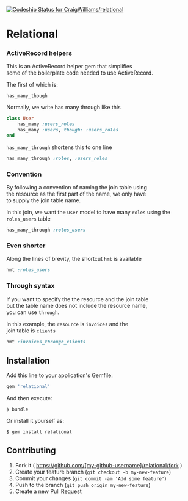 [ ![Codeship Status for CraigWilliams/relational](https://codeship.com/projects/8ee97f50-616c-0132-7ade-6299e400ce23/status)](https://codeship.com/projects/51838)

# Relational

### ActiveRecord helpers

This is an ActiveRecord helper gem that simplifies  
some of the boilerplate code needed to use ActiveRecord.

The first of which is:

`has_many_though`

Normally, we write has many through like this

```ruby
class User
    has_many :users_roles
    has_many :users, though: :users_roles
end
```

`has_many_through` shortens this to one line


```ruby
has_many_through :roles, :users_roles
```

### Convention

By following a convention of naming the join table using  
the resource as the first part of the name, we only have  
to supply the join table name.

In this join, we want the `User` model to have many `roles`
using the `roles_users` table

```ruby
has_many_through :roles_users
```

### Even shorter

Along the lines of brevity, the shortcut `hmt` is available

```ruby
hmt :roles_users
```

### Through syntax

If you want to specify the the resource and the join table  
but the table name does not include the resource name,  
you can use `through`.

In this example, the `resource` is `invoices` and the  
join table is `clients`

```ruby
hmt :invoices_through_clients
```

## Installation

Add this line to your application's Gemfile:

```ruby
gem 'relational'
```

And then execute:

    $ bundle

Or install it yourself as:

    $ gem install relational

## Contributing

1. Fork it ( https://github.com/[my-github-username]/relational/fork )
2. Create your feature branch (`git checkout -b my-new-feature`)
3. Commit your changes (`git commit -am 'Add some feature'`)
4. Push to the branch (`git push origin my-new-feature`)
5. Create a new Pull Request
